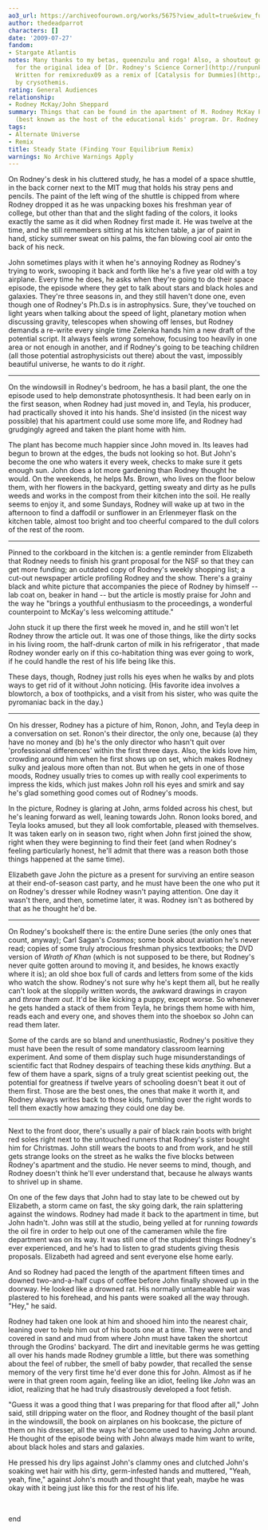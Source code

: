 ```yaml
---
ao3_url: https://archiveofourown.org/works/5675?view_adult=true&view_full_work=true
author: thedeadparrot
characters: []
date: '2009-07-27'
fandom:
- Stargate Atlantis
notes: Many thanks to my betas, queenzulu and roga! Also, a shoutout goes to runpunkrun
  for the original idea of [Dr. Rodney's Science Corner](http://runpunkrun.livejournal.com/252608.html).
  Written for remixredux09 as a remix of [Catalysis for Dummies](http://crysothemis.livejournal.com/97223.html)
  by crysothemis.
rating: General Audiences
relationship:
- Rodney McKay/John Sheppard
summary: Things that can be found in the apartment of M. Rodney McKay Ph.D. Ph.D.
  (best known as the host of the educational kids' program. Dr. Rodney's Science Corner).
tags:
- Alternate Universe
- Remix
title: Steady State (Finding Your Equilibrium Remix)
warnings: No Archive Warnings Apply
---
```


On Rodney's desk in his cluttered study, he has a model of a space shuttle, in the back corner next to the MIT mug that holds his stray pens and pencils. The paint of the left wing of the shuttle is chipped from where Rodney dropped it as he was unpacking boxes his freshman year of college, but other than that and the slight fading of the colors, it looks exactly the same as it did when Rodney first made it. He was twelve at the time, and he still remembers sitting at his kitchen table, a jar of paint in hand, sticky summer sweat on his palms, the fan blowing cool air onto the back of his neck.

John sometimes plays with it when he's annoying Rodney as Rodney's trying to work, swooping it back and forth like he's a five year old with a toy airplane. Every time he does, he asks when they're going to do their space episode, the episode where they get to talk about stars and black holes and galaxies. They're three seasons in, and they still haven't done one, even though one of Rodney's Ph.D.s is in astrophysics. Sure, they've touched on light years when talking about the speed of light, planetary motion when discussing gravity, telescopes when showing off lenses, but Rodney demands a re-write every single time Zelenka hands him a new draft of the potential script. It always feels *wrong* somehow, focusing too heavily in one area or not enough in another, and if Rodney's going to be teaching children (all those potential astrophysicists out there) about the vast, impossibly beautiful universe, he wants to do it *right*.



---

On the windowsill in Rodney's bedroom, he has a basil plant, the one the episode used to help demonstrate photosynthesis. It had been early on in the first season, when Rodney had just moved in, and Teyla, his producer, had practically shoved it into his hands. She'd insisted (in the nicest way possible) that his apartment could use some more life, and Rodney had grudgingly agreed and taken the plant home with him.

The plant has become much happier since John moved in. Its leaves had begun to brown at the edges, the buds not looking so hot. But John's become the one who waters it every week, checks to make sure it gets enough sun. John does a lot more gardening than Rodney thought he would. On the weekends, he helps Ms. Brown, who lives on the floor below them, with her flowers in the backyard, getting sweaty and dirty as he pulls weeds and works in the compost from their kitchen into the soil. He really seems to enjoy it, and some Sundays, Rodney will wake up at two in the afternoon to find a daffodil or sunflower in an Erlenmeyer flask on the kitchen table, almost too bright and too cheerful compared to the dull colors of the rest of the room.



---

Pinned to the corkboard in the kitchen is: a gentle reminder from Elizabeth that Rodney needs to finish his grant proposal for the NSF so that they can get more funding; an outdated copy of Rodney's weekly shopping list; a cut-out newspaper article profiling Rodney and the show. There's a grainy black and white picture that accompanies the piece of Rodney by himself -- lab coat on, beaker in hand -- but the article is mostly praise for John and the way he "brings a youthful enthusiasm to the proceedings, a wonderful counterpoint to McKay's less welcoming attitude."

John stuck it up there the first week he moved in, and he still won't let Rodney throw the article out. It was one of those things, like the dirty socks in his living room, the half-drunk carton of milk in his refrigerator , that made Rodney wonder early on if this co-habitation thing was ever going to work, if he could handle the rest of his life being like this.

These days, though, Rodney just rolls his eyes when he walks by and plots ways to get rid of it without John noticing. (His favorite idea involves a blowtorch, a box of toothpicks, and a visit from his sister, who was quite the pyromaniac back in the day.)



---

On his dresser, Rodney has a picture of him, Ronon, John, and Teyla deep in a conversation on set. Ronon's their director, the only one, because (a) they have no money and (b) he's the only director who hasn't quit over 'professional differences' within the first three days. Also, the kids love him, crowding around him when he first shows up on set, which makes Rodney sulky and jealous more often than not. But when he gets in one of those moods, Rodney usually tries to comes up with really cool experiments to impress the kids, which just makes John roll his eyes and smirk and say he's glad something good comes out of Rodney's moods.

In the picture, Rodney is glaring at John, arms folded across his chest, but he's leaning forward as well, leaning towards John. Ronon looks bored, and Teyla looks amused, but they all look comfortable, pleased with themselves. It was taken early on in season two, right when John first joined the show, right when they were beginning to find their feet (and when Rodney's feeling particularly honest, he'll admit that there was a reason both those things happened at the same time).

Elizabeth gave John the picture as a present for surviving an entire season at their end-of-season cast party, and he must have been the one who put it on Rodney's dresser while Rodney wasn't paying attention. One day it wasn't there, and then, sometime later, it was. Rodney isn't as bothered by that as he thought he'd be.



---

On Rodney's bookshelf there is: the entire Dune series (the only ones that count, anyway); Carl Sagan's *Cosmos*; some book about aviation he's never read; copies of some truly atrocious freshman physics textbooks; the DVD version of *Wrath of Khan* (which is not supposed to be there, but Rodney's never quite gotten around to moving it, and besides, he knows exactly where it is); an old shoe box full of cards and letters from some of the kids who watch the show. Rodney's not sure why he's kept them all, but he really can't look at the sloppily written words, the awkward drawings in crayon and *throw them out*. It'd be like kicking a puppy, except worse. So whenever he gets handed a stack of them from Teyla, he brings them home with him, reads each and every one, and shoves them into the shoebox so John can read them later.

Some of the cards are so bland and unenthusiastic, Rodney's positive they must have been the result of some mandatory classroom learning experiment. And some of them display such huge misunderstandings of scientific fact that Rodney despairs of teaching these kids *anything*. But a few of them have a spark, signs of a truly great scientist peeking out, the potential for greatness if twelve years of schooling doesn't beat it out of them first. Those are the best ones, the ones that make it worth it, and Rodney always writes back to those kids, fumbling over the right words to tell them exactly how amazing they could one day be.



---

Next to the front door, there's usually a pair of black rain boots with bright red soles right next to the untouched runners that Rodney's sister bought him for Christmas. John still wears the boots to and from work, and he still gets strange looks on the street as he walks the five blocks between Rodney's apartment and the studio. He never seems to mind, though, and Rodney doesn't think he'll ever understand that, because he always wants to shrivel up in shame.

On one of the few days that John had to stay late to be chewed out by Elizabeth, a storm came on fast, the sky going dark, the rain splattering against the windows. Rodney had made it back to the apartment in time, but John hadn't. John was still at the studio, being yelled at for running *towards* the oil fire in order to help out one of the cameramen while the fire department was on its way. It was still one of the stupidest things Rodney's ever experienced, and he's had to listen to grad students giving thesis proposals. Elizabeth had agreed and sent everyone else home early.

And so Rodney had paced the length of the apartment fifteen times and downed two-and-a-half cups of coffee before John finally showed up in the doorway. He looked like a drowned rat. His normally untameable hair was plastered to his forehead, and his pants were soaked all the way through. "Hey," he said.

Rodney had taken one look at him and shooed him into the nearest chair, leaning over to help him out of his boots one at a time. They were wet and covered in sand and mud from where John must have taken the shortcut through the Grodins' backyard. The dirt and inevitable germs he was getting all over his hands made Rodney grumble a little, but there was something about the feel of rubber, the smell of baby powder, that recalled the sense memory of the very first time he'd ever done this for John. Almost as if he were in that green room again, feeling like an idiot, feeling like *John* was an idiot, realizing that he had truly disastrously developed a foot fetish.

"Guess it was a good thing that I was preparing for that flood after all," John said, still dripping water on the floor, and Rodney thought of the basil plant in the windowsill, the book on airplanes on his bookcase, the picture of them on his dresser, all the ways he'd become used to having John around. He thought of the episode being with John always made him want to write, about black holes and stars and galaxies.

He pressed his dry lips against John's clammy ones and clutched John's soaking wet hair with his dirty, germ-infested hands and muttered, "Yeah, yeah, fine," against John's mouth and thought that yeah, maybe he was okay with it being just like this for the rest of his life.

 

end